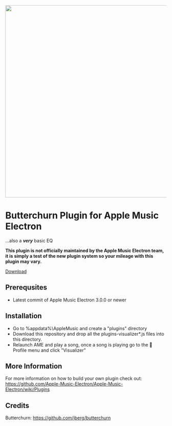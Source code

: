 <div align="center">
 <img src="https://i.imgur.com/U7WTfOG.png" style="width: 600px;"/> 
 </div>

# Butterchurn Plugin for Apple Music Electron
...also a ***very*** basic EQ

**This plugin is not officially maintained by the Apple Music Electron team, it is simply a test of the new plugin system so your mileage with this plugin may vary.**

[Download](https://github.com/booploops/AME-Butterchurn/releases/download/apple-music-electron-plugin/AME-Butterchurn-main.zip)

## Prerequsites
* Latest commit of Apple Music Electron 3.0.0 or newer

## Installation
* Go to %appdata%\AppleMusic and create a "plugins" directory
* Download this repository and drop all the plugins-visualizer\*.js files into this directory.
* Relaunch AME and play a song, once a song is playing go to the 👤 Profile menu and click "Visualizer"

## More Information
For more information on how to build your own plugin check out: https://github.com/Apple-Music-Electron/Apple-Music-Electron/wiki/Plugins

## Credits
Butterchurn: https://github.com/jberg/butterchurn
